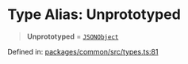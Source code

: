 # Type Alias: Unprototyped

> **Unprototyped** = [`JSONObject`](JSONObject.md)

Defined in: [packages/common/src/types.ts:81](https://github.com/dcdpr/did-btcr2-js/blob/c82bc5c69016e1146a0c52c6e6b21621f5abd6d4/packages/common/src/types.ts#L81)
